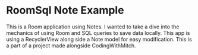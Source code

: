 # RoomSql Note Example
This is a Room application using Notes. I wanted to take a dive into the mechanics of using Room and SQL queries to save data locally. This app is using a RecyclerView along side a Note model for easy modification. This is a part of a project made alongside CodingWithMitch.
